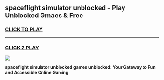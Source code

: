 
## spaceflight simulator unblocked - Play Unblocked Gmaes & Free
<h3>
<a href="https://news.freeplayer.one?title=spaceflight_simulator_unblocked&ref=16F">CLICK TO PLAY</a></h3>
<hr>

<h3>
<a href="https://news.freeplayer.one?title=spaceflight_simulator_unblocked&ref=16F">CLICK 2 PLAY</a>
  
</h3>

<a href="https://news.freeplayer.one?title=spaceflight_simulator_unblocked&ref=16F/"><img src="https://clearcache.store/games.png"></a>


**spaceflight simulator unblocked games unblocked: Your Gateway to Fun and Accessible Online Gaming**
